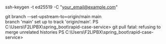 ssh-keygen -t ed25519 -C "your_email@example.com"


 git branch --set-upstream-to=origin/main main    
branch 'main' set up to track 'origin/main'.
PS C:\Users\F2LIPBX\spring_boot\rapid-case-service> git pull
fatal: refusing to merge unrelated histories
PS C:\Users\F2LIPBX\spring_boot\rapid-case-service> 



